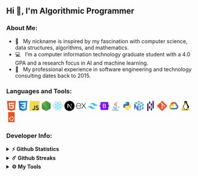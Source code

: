 ## Hi 👋, I'm Algorithmic Programmer

### About Me:

- 🔢 &nbsp; My nickname is inspired by my fascination with computer science, data structures, algorithms, and mathematics.
- 💻 &nbsp; I’m a computer information technology graduate student with a 4.0 GPA and a research focus in AI and machine learning.
- 💼 &nbsp; My professional experience in software engineering and technology consulting dates back to 2015. 

### Languages and Tools:

<code><img height="27" src="https://raw.githubusercontent.com/devicons/devicon/master/icons/html5/html5-original.svg" alt="html5"></code>
<code><img height="27" src="https://raw.githubusercontent.com/devicons/devicon/master/icons/css3/css3-original.svg" alt="css3"></code>
<code><img height="27" src="https://raw.githubusercontent.com/devicons/devicon/master/icons/javascript/javascript-original.svg" alt="javascript"></code>
<code><img height="27" src="https://raw.githubusercontent.com/devicons/devicon/master/icons/nodejs/nodejs-original.svg" alt="nodejs"></code>
<code><img height="27" src="https://raw.githubusercontent.com/devicons/devicon/master/icons/react/react-original.svg" alt="react"></code>
<code><img height="27" src="https://raw.githubusercontent.com/devicons/devicon/master/icons/nextjs/nextjs-original.svg" alt="next"></code>
<code><img height="27" src="https://raw.githubusercontent.com/devicons/devicon/master/icons/express/express-original.svg" alt="express"></code>
<code><img height="27" src="https://raw.githubusercontent.com/devicons/devicon/master/icons/tailwindcss/tailwindcss-original.svg" alt="tailwindcss"></code>
<code><img height="27" src="https://raw.githubusercontent.com/devicons/devicon/master/icons/bootstrap/bootstrap-original.svg" alt="bootstrap"></code>
<code><img height="27" src="https://raw.githubusercontent.com/devicons/devicon/master/icons/java/java-original.svg" alt="java"></code>
<code><img height="27" src="https://raw.githubusercontent.com/devicons/devicon/master/icons/python/python-original.svg" alt="python"></code>
<code><img height="27" src="https://raw.githubusercontent.com/devicons/devicon/master/icons/numpy/numpy-original.svg" alt="numpy"></code>
<code><img height="27" src="https://raw.githubusercontent.com/devicons/devicon/master/icons/pandas/pandas-original.svg" alt="pandas"></code>
<code><img height="27" src="https://raw.githubusercontent.com/devicons/devicon/master/icons/git/git-original.svg" alt="git"></code>
<code><img height="27" src="https://raw.githubusercontent.com/devicons/devicon/master/icons/googlecloud/googlecloud-original.svg" alt="googlecloud"></code>
<code><img height="27" src="https://raw.githubusercontent.com/devicons/devicon/master/icons/linux/linux-original.svg" alt="linux"></code>
<code><img height="27" src="https://raw.githubusercontent.com/devicons/devicon/master/icons/ubuntu/ubuntu-original.svg" alt="ubuntu"></code>

### Developer Info:

<details>
  <summary><b>⚡ Github Statistics</b></summary>

  <br />
  <img height="180em" src="https://github-readme-stats.vercel.app/api?username=algorithmicprogrammer&show_icons=true&hide_border=true&&count_private=true&include_all_commits=true" />
  <img height="180em" src="https://github-readme-stats.vercel.app/api/top-langs/?username=algorithmicprogrammer&exclude_repo=KNN-Image-Classification&show_icons=true&hide_border=true&layout=compact&langs_count=8"/>
</details>

<details>
  <summary><b>☄️ Github Streaks</b></summary>

  <br />
  <img height="180em" src="https://github-readme-streak-stats.herokuapp.com/?user=algorithmicprogrammer&hide_border=true" />
</details>

<details>
  <br />
  <summary><b>⚙️ My Tools</b></summary>
	<h3>Workstation (Custom PC Built By Me)</h3>
  	<ul>
	      <li><b>Motherboard:</b> MSI Mag B550 Tomahawk Max Wifi</li>
	      <li><b>BIOS Version:</b> 7C91v281</li>
	      <li><b>OS:</b> Ubuntu 24.04 LTS</li>
	      <li><b>CPU:</b> Ryzen 7 5700X</li>
	      <li><b>GPU:</b> Nvidia GeForce RTX 4080 Super Founder's Edition</li>
	      <li><b>Memory:</b> Crucial Pro Series 64GB (2x32) DDR4 3200Mhz</li>
	      <li><b>Storage:</b> Western Digital 1TB Internal SSD SATA</li>
	      <li><b>CPU Cooler:</b> Corsair iCUE H150i ELITE LCD XT 360mm Cooling System</li>
	      <li><b>Case:</b> Corsair 4000D Airflow Mid-Tower Case</li>
	      <li><b>Power Supply:</b> Corsair RM1000x 80 PLUS Gold Fully Modular PSU</li>	
	</ul>
	<h3>Laptop</h3>
  	<ul>
	      <li><b>Make/Model:</b> Lenovo Legion 7i (16 inch, 9th gen)</li>
	      <li><b>OS:</b> Ubuntu 24.04 LTS</li>
	      <li><b>CPU:</b> 14th Generation Intel Core i9</li>
	      <li><b>GPU:</b> Nvidia GeForce RTX 4070</li>
	      <li><b>Memory:</b> 32GB DDR5 5600Mhz</li>
	      <li><b>Storage:</b> 1TB SSD</li>	
	</ul>
</details>

